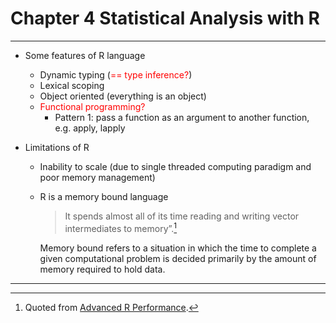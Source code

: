 # Chapter 4 Statistical Analysis with R

---

- Some features of R language

  * Dynamic typing (<font color='red'>== type inference?</font>)
  * Lexical scoping
  * Object oriented (everything is an object)
  * <font color='red'>Functional programming?</font>
    + Pattern 1: pass a function as an argument to another function, e.g. apply, lapply

- Limitations of R

  * Inability to scale (due to single threaded computing paradigm and poor memory management)
  * R is a memory bound language 

    >It spends almost all of its time reading and writing vector intermediates to memory”.[^R_is_memory_bound]

    Memory bound refers to a situation in which the time to complete a given computational problem is decided primarily by the amount of memory required to hold data. 

---

[^R_is_memory_bound]: Quoted from [Advanced R Performance](http://adv-r.had.co.nz/Performance.html).
